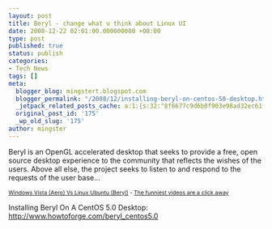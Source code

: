 ```yaml
---
layout: post
title: Beryl - change what u think about Linux UI
date: 2008-12-22 02:01:00.000000000 +08:00
type: post
published: true
status: publish
categories:
- Tech News
tags: []
meta:
  blogger_blog: mingstert.blogspot.com
  blogger_permalink: "/2008/12/installing-beryl-on-centos-50-desktop.html"
  _jetpack_related_posts_cache: a:1:{s:32:"8f6677c9d6b0f903e98ad32ec61f8deb";a:2:{s:7:"expires";i:1439853459;s:7:"payload";a:3:{i:0;a:1:{s:2:"id";i:121;}i:1;a:1:{s:2:"id";i:221;}i:2;a:1:{s:2:"id";i:236;}}}}
  original_post_id: '175'
  _wp_old_slug: '175'
author: mingster
---
```

<p>Beryl is an OpenGL accelerated desktop that seeks to provide a free, open source desktop experience to the community that reflects the wishes of the users. Above all else, the project seeks to listen to and respond to the requests of the user base...</p>
<p><span style="font-size:78%;"><a href="http://www.metacafe.com/watch/434675/windows_vista_aero_vs_linux_ubuntu_beryl/">Windows Vista (Aero) Vs Linux Ubuntu (Beryl)</a> - <a href="http://www.metacafe.com/">The funniest videos are a click away</a></span></p>
<p>Installing Beryl On A CentOS 5.0 Desktop: <a href="http://www.howtoforge.com/beryl_centos5.0">http://www.howtoforge.com/beryl_centos5.0</a></p>
